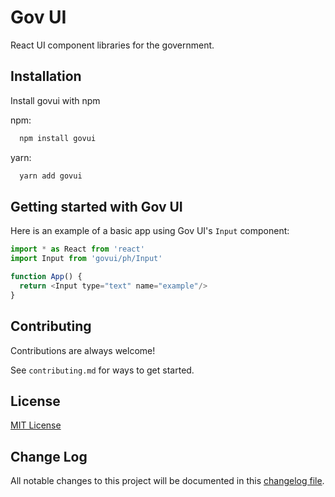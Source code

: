 
# Gov UI

React UI component libraries for the government.


## Installation

Install govui with npm

npm:

```bash
  npm install govui
```
yarn:

```bash
  yarn add govui
```
    
## Getting started with Gov UI

Here is an example of a basic app using Gov UI's `Input` component:

```javascript
import * as React from 'react'
import Input from 'govui/ph/Input'

function App() {
  return <Input type="text" name="example"/>
}
```


## Contributing

Contributions are always welcome!

See `contributing.md` for ways to get started.


## License

[MIT License](https://github.com/allancolibao/govui/blob/main/LICENSE)


## Change Log

All notable changes to this project will be documented in this [changelog file](https://github.com/allancolibao/govui/blob/main/CHANGELOG.md).